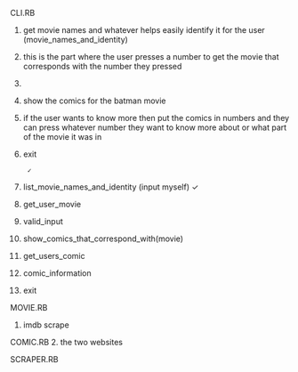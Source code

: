 CLI.RB
1. get movie names and whatever helps easily identify it for the user (movie_names_and_identity)
2. this is the part where the user presses a number to get the movie that corresponds with the number they pressed 
3.  
4. show the comics for the batman movie
5. if the user wants to know more then put the comics in numbers and they can press whatever number they want to know more about or what part of the movie it was in
6. exit 

        ✓

1. list_movie_names_and_identity (input myself)  ✓
2. get_user_movie
3. valid_input
4. show_comics_that_correspond_with(movie)
5. get_users_comic
6. comic_information
7. exit

MOVIE.RB
1. imdb scrape

COMIC.RB
2. the two websites

SCRAPER.RB


